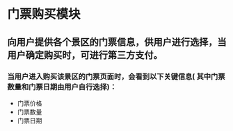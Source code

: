 ﻿# 门票购买模块
## 向用户提供各个景区的门票信息，供用户进行选择，当用户确定购买时，可进行第三方支付。
### 当用户进入购买该景区的门票页面时，会看到以下关键信息( 其中门票数量和门票日期由用户自行选择)：
 - 门票价格
 - 门票数量
 - 门票日期<br/>


